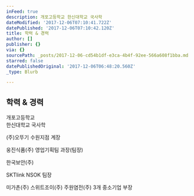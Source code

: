 ```yaml
---
inFeed: true
description: 개포고등학교 한신대학교 국사학
dateModified: '2017-12-06T07:10:41.722Z'
datePublished: '2017-12-06T07:10:42.120Z'
title: 학력 & 경력
author: []
publisher: {}
via: {}
sourcePath: _posts/2017-12-06-cd54b1df-e3ca-4b4f-92ee-566a608f1bba.md
starred: false
datePublishedOriginal: '2017-12-06T06:48:20.560Z'
_type: Blurb

---
```

## 학력 & 경력

개포고등학교   
한신대학교 국사학

(주)오뚜기 수원지점 계장

웅진식품(주) 영업기획팀 과장(팀장)

한국보안(주)

SKTlink NSOK 팀장 

미가촌(주) 스위트조이(주) 주원염전(주) 3개 중소기업 부장